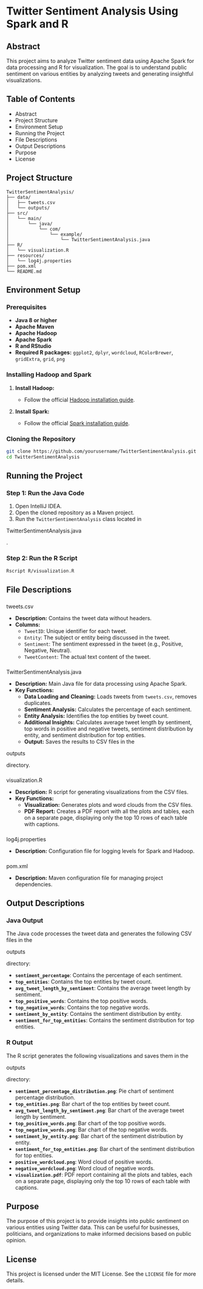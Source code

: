 # Twitter Sentiment Analysis Using Spark and R

## Abstract
This project aims to analyze Twitter sentiment data using Apache Spark for data processing and R for visualization. The goal is to understand public sentiment on various entities by analyzing tweets and generating insightful visualizations.

## Table of Contents
- Abstract
- Project Structure
- Environment Setup
- Running the Project
- File Descriptions
- Output Descriptions
- Purpose
- License

## Project Structure
```
TwitterSentimentAnalysis/
├── data/
│   ├── tweets.csv
│   └── outputs/
├── src/
│   └── main/
│       └── java/
│           └── com/
│               └── example/
│                   └── TwitterSentimentAnalysis.java
├── R/
│   └── visualization.R
├── resources/
│   └── log4j.properties
├── pom.xml
└── README.md
```

## Environment Setup

### Prerequisites
- **Java 8 or higher**
- **Apache Maven**
- **Apache Hadoop**
- **Apache Spark**
- **R and RStudio**
- **Required R packages:** `ggplot2`, `dplyr`, `wordcloud`, `RColorBrewer`, `gridExtra`, `grid`, `png`

### Installing Hadoop and Spark
1. **Install Hadoop:**
    - Follow the official [Hadoop installation guide](https://hadoop.apache.org/docs/stable/hadoop-project-dist/hadoop-common/SingleCluster.html).

2. **Install Spark:**
    - Follow the official [Spark installation guide](https://spark.apache.org/docs/latest/index.html).

### Cloning the Repository
```sh
git clone https://github.com/yourusername/TwitterSentimentAnalysis.git
cd TwitterSentimentAnalysis
```

## Running the Project

### Step 1: Run the Java Code
1. Open IntelliJ IDEA.
2. Open the cloned repository as a Maven project.
3. Run the `TwitterSentimentAnalysis` class located in 

TwitterSentimentAnalysis.java

.

### Step 2: Run the R Script
```sh
Rscript R/visualization.R
```

## File Descriptions

### 

tweets.csv


- **Description:** Contains the tweet data without headers.
- **Columns:**
  - `TweetID`: Unique identifier for each tweet.
  - `Entity`: The subject or entity being discussed in the tweet.
  - `Sentiment`: The sentiment expressed in the tweet (e.g., Positive, Negative, Neutral).
  - `TweetContent`: The actual text content of the tweet.

### 

TwitterSentimentAnalysis.java


- **Description:** Main Java file for data processing using Apache Spark.
- **Key Functions:**
  - **Data Loading and Cleaning:** Loads tweets from `tweets.csv`, removes duplicates.
  - **Sentiment Analysis:** Calculates the percentage of each sentiment.
  - **Entity Analysis:** Identifies the top entities by tweet count.
  - **Additional Insights:** Calculates average tweet length by sentiment, top words in positive and negative tweets, sentiment distribution by entity, and sentiment distribution for top entities.
  - **Output:** Saves the results to CSV files in the 

outputs

 directory.

### 

visualization.R


- **Description:** R script for generating visualizations from the CSV files.
- **Key Functions:**
  - **Visualization:** Generates plots and word clouds from the CSV files.
  - **PDF Report:** Creates a PDF report with all the plots and tables, each on a separate page, displaying only the top 10 rows of each table with captions.

### 

log4j.properties


- **Description:** Configuration file for logging levels for Spark and Hadoop.

### 

pom.xml


- **Description:** Maven configuration file for managing project dependencies.

## Output Descriptions

### Java Output
The Java code processes the tweet data and generates the following CSV files in the 

outputs

 directory:
- **`sentiment_percentage`**: Contains the percentage of each sentiment.
- **`top_entities`**: Contains the top entities by tweet count.
- **`avg_tweet_length_by_sentiment`**: Contains the average tweet length by sentiment.
- **`top_positive_words`**: Contains the top positive words.
- **`top_negative_words`**: Contains the top negative words.
- **`sentiment_by_entity`**: Contains the sentiment distribution by entity.
- **`sentiment_for_top_entities`**: Contains the sentiment distribution for top entities.

### R Output
The R script generates the following visualizations and saves them in the 

outputs

 directory:
- **`sentiment_percentage_distribution.png`**: Pie chart of sentiment percentage distribution.
- **`top_entities.png`**: Bar chart of the top entities by tweet count.
- **`avg_tweet_length_by_sentiment.png`**: Bar chart of the average tweet length by sentiment.
- **`top_positive_words.png`**: Bar chart of the top positive words.
- **`top_negative_words.png`**: Bar chart of the top negative words.
- **`sentiment_by_entity.png`**: Bar chart of the sentiment distribution by entity.
- **`sentiment_for_top_entities.png`**: Bar chart of the sentiment distribution for top entities.
- **`positive_wordcloud.png`**: Word cloud of positive words.
- **`negative_wordcloud.png`**: Word cloud of negative words.
- **`visualization.pdf`**: PDF report containing all the plots and tables, each on a separate page, displaying only the top 10 rows of each table with captions.

## Purpose
The purpose of this project is to provide insights into public sentiment on various entities using Twitter data. This can be useful for businesses, politicians, and organizations to make informed decisions based on public opinion.

## License
This project is licensed under the MIT License. See the `LICENSE` file for more details.